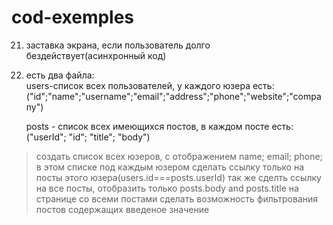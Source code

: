 # cod-exemples

21. заставка экрана, если пользователь долго бездействует(асинхронный код)
22. есть два файла:  
    users-список всех пользователей, у каждого юзера есть:
    ("id";"name";"username";"email";"address";"phone";"website";"company")

    posts - список всех имеющихся постов, в каждом посте есть:
    ("userId"; "id"; "title"; "body")

> создать список всех юзеров, с отображением name; email; phone;
> в этом списке под каждым юзером сделать ссылку только на посты этого юзера(users.id===posts.userId)
> так же сделть ссылку на все посты, отобразить только posts.body and posts.title
> на странице со всеми постами сделать возможность фильтрования постов содержащих введеное значение
